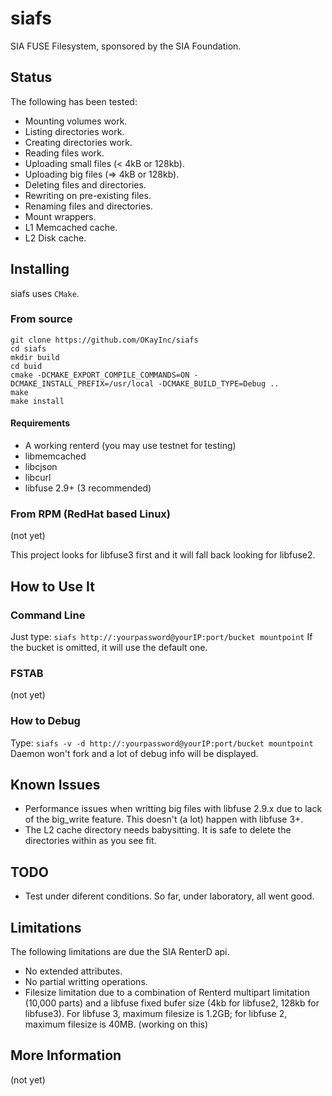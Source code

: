 # siafs
SIA FUSE Filesystem, sponsored by the SIA Foundation.

## Status
The following has been tested:

* Mounting volumes work.
* Listing directories work.
* Creating directories work.
* Reading files work.
* Uploading small files (< 4kB or 128kb).
* Uploading big files (=> 4kB or 128kb).
* Deleting files and directories.
* Rewriting on pre-existing files.
* Renaming files and directories.
* Mount wrappers.
* L1 Memcached cache.
* L2 Disk cache.

## Installing
siafs uses `CMake`.

### From source

    git clone https://github.com/OKayInc/siafs
    cd siafs
    mkdir build
    cd buid
    cmake -DCMAKE_EXPORT_COMPILE_COMMANDS=ON -DCMAKE_INSTALL_PREFIX=/usr/local -DCMAKE_BUILD_TYPE=Debug ..
    make
    make install

#### Requirements
* A working renterd (you may use testnet for testing)
* libmemcached
* libcjson
* libcurl
* libfuse 2.9+ (3 recommended)

### From RPM (RedHat based Linux)
(not yet)


This project looks for libfuse3 first and it will fall back looking for libfuse2.

## How to Use It
### Command Line
Just type:
`siafs http://:yourpassword@yourIP:port/bucket mountpoint`
If the bucket is omitted, it will use the default one.

### FSTAB
(not yet)

### How to Debug
Type:
`siafs -v -d http://:yourpassword@yourIP:port/bucket mountpoint`
Daemon won't fork and a lot of debug info will be displayed.

## Known Issues
* Performance issues when writting big files with libfuse 2.9.x due to lack of the big_write feature. This doesn't (a lot) happen with libfuse 3+.
* The L2 cache directory needs babysitting. It is safe to delete the directories within as you see fit.

## TODO
* Test under diferent conditions. So far, under laboratory, all went good.

## Limitations
The following limitations are due the SIA RenterD api.
* No extended attributes.
* No partial writting operations.
* Filesize limitation due to a combination of Renterd multipart limitation (10,000 parts) and a libfuse fixed bufer size (4kb for libfuse2, 128kb for libfuse3). For libfuse 3, maximum filesize is 1.2GB; for libfuse 2, maximum filesize is 40MB. (working on this)

## More Information
(not yet)
